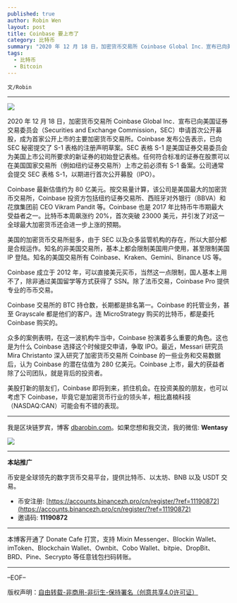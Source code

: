 ```yaml
---
published: true
author: Robin Wen
layout: post
title: Coinbase 要上市了
category: 比特币
summary: "2020 年 12 月 18 日，加密货币交易所 Coinbase Global Inc．宣布已向美国证券交易委员会（Securities and Exchange Commission，SEC）申请首次公开募股，成为首家公开上市的主要加密货币交易所。Coinbase 发布公告表示，已向 SEC 秘密提交了 S-1 表格的注册声明草案。SEC 表格 S-1 是美国证券交易委员会为美国上市公司所要求的新证券的初始登记表格。任何符合标准的证券在股票可以在美国国家交易所（例如纽约证券交易所）上市之前必须有 S-1 备案。公司通常会提交 SEC 表格 S-1，以期进行首次公开募股（IPO）。美股打新的朋友们，Coinbase 即将到来，抓住机会。在投资美股的朋友，也可以考虑下 Coinbase，毕竟它是加密货币行业的领头羊，相比嘉楠科技（NASDAQ:CAN）可能会有不错的表现。"
tags:
  - 比特币
  - Bitcoin
---
```


`文/Robin`

***

![](https://cdn.dbarobin.com/uxecy7v.png)

2020 年 12 月 18 日，加密货币交易所 Coinbase Global Inc．宣布已向美国证券交易委员会（Securities and Exchange Commission，SEC）申请首次公开募股，成为首家公开上市的主要加密货币交易所。Coinbase 发布公告表示，已向 SEC 秘密提交了 S-1 表格的注册声明草案。SEC 表格 S-1 是美国证券交易委员会为美国上市公司所要求的新证券的初始登记表格。任何符合标准的证券在股票可以在美国国家交易所（例如纽约证券交易所）上市之前必须有 S-1 备案。公司通常会提交 SEC 表格 S-1，以期进行首次公开募股（IPO）。

Coinbase 最新估值约为 80 亿美元。按交易量计算，该公司是美国最大的加密货币交易所，Coinbase 投资方包括纽约证券交易所、西班牙对外银行（BBVA）和花旗集团前 CEO Vikram Pandit 等。Coinbase 也是 2017 年比特币牛市期最大受益者之一。比特币本周飙涨约 20%，首次突破 23000 美元，并引发了对这一全球最大加密货币还会进一步上涨的预期。

美国的加密货币交易所挺多，由于 SEC 以及众多监管机构的存在，所以大部分都是合规运作。知名的非美国交易所，基本上都会限制美国用户使用，甚至限制美国 IP 登陆。知名的美国交易所有 Coinbase、Kraken、Gemini、Binance US 等。

Coinbase 成立于 2012 年，可以直接美元买币，当然这一点限制，国人基本上用不了，除非通过美国留学等方式获得了 SSN。除了法币交易，Coinbase Pro 提供专业的币币交易。

Coinbase 交易所的 BTC 持仓数，长期都是排名第一。Coinbase 的托管业务，甚至 Grayscale 都是他们的客户。连 MicroStrategy 购买的比特币，都是委托 Coinbase 购买的。

众多的案例表明，在这一波机构牛当中，Coinbase 扮演着多么重要的角色。这也是为什么 Coinbase 选择这个时候提交申请，争取 IPO。最近，Messari 研究员 Mira Christanto 深入研究了加密货币交易所 Coinbase 的一些业务和交易数据后，认为 Coinbase 的潜在估值为 280 亿美元。Coinbase 上市，最大的获益者除了公司团队，就是背后的投资者。

美股打新的朋友们，Coinbase 即将到来，抓住机会。在投资美股的朋友，也可以考虑下 Coinbase，毕竟它是加密货币行业的领头羊，相比嘉楠科技（NASDAQ:CAN）可能会有不错的表现。

***

我是区块链罗宾，博客 [dbarobin.com](https://dbarobin.com/)。如果您想和我交流，我的微信: **Wentasy**

![](https://cdn.dbarobin.com/v4yywe2.png)

***

**本站推广**

币安是全球领先的数字货币交易平台，提供比特币、以太坊、BNB 以及 USDT 交易。

* 币安注册: [https://accounts.binancezh.pro/cn/register/?ref=11190872](https://accounts.binancezh.pro/cn/register/?ref=11190872)
* 邀请码: **11190872**

***

本博客开通了 Donate Cafe 打赏，支持 Mixin Messenger、Blockin Wallet、imToken、Blockchain Wallet、Ownbit、Cobo Wallet、bitpie、DropBit、BRD、Pine、Secrypto 等任意钱包扫码转账。

<center>
    <div class="--donate-button"
         data-button-id="f8b9df0d-af9a-460d-8258-d3f435445075"
    ></div>
</center>

***

–EOF–

版权声明：[自由转载-非商用-非衍生-保持署名（创意共享4.0许可证）](http://creativecommons.org/licenses/by-nc-nd/4.0/deed.zh)